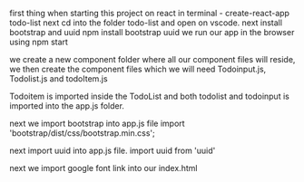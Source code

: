 first thing when starting this project on react
in terminal - create-react-app todo-list
next cd into the folder todo-list and open on vscode.
next install bootstrap and uuid
npm install bootstrap uuid
 we run our app in the browser using npm start

 <!-- creating components -->
 we create a new component folder where all our component files will reside, 
 we then create the component files which we will need
  Todoinput.js, Todolist.js and todoItem.js

  Todoitem is imported inside the TodoList and both todolist and todoinput is imported into the app.js folder.

next we import bootstrap into app.js file 
import 'bootstrap/dist/css/bootstrap.min.css';

next import uuid into app.js file.
import uuid from 'uuid'

next we import google font link into our index.html
